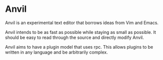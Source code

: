 # Anvil

Anvil is an experimental text editor that borrows ideas from Vim and Emacs.

Anvil intends to be as fast as possible while staying as small as possible.
It should be easy to read through the source and directly modify Anvil.

Anvil aims to have a plugin model that uses rpc. This allows plugins to
be written in any language and be arbitrarily complex.
